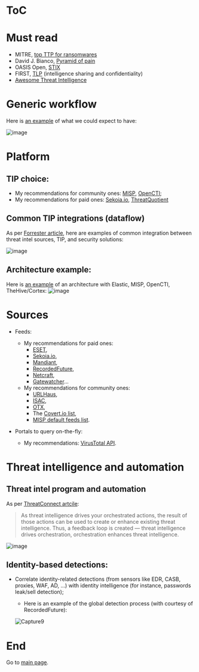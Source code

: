 # ToC

# Must read

* MITRE, [top TTP for ransomwares](https://top-attack-techniques.mitre-engenuity.org/)
* David J. Bianco, [Pyramid of pain](https://detect-respond.blogspot.com/2013/03/the-pyramid-of-pain.html)
* OASIS Open, [STIX](https://oasis-open.github.io/cti-documentation/stix/intro.html)
* FIRST, [TLP](https://www.first.org/tlp/) (intelligence sharing and confidentiality)
* [Awesome Threat Intelligence](https://github.com/hslatman/awesome-threat-intelligence) 

# Generic workflow

Here is [an example](https://www.erdalozkaya.com/cyber-threat-intelligence/) of what we could expect to have:

![image](https://user-images.githubusercontent.com/16035152/204064894-943ad4e9-c1f6-4e5e-a7d8-ac5eb22f13fe.png)


# Platform
## TIP choice: 
  * My recommendations for community ones: [MISP](https://www.misp-project.org/), [OpenCTI](https://www.filigran.io/en/products/opencti/);
  * My recommendations for paid ones: [Sekoia.io](https://www.sekoia.io/fr/produire-et-personnaliser-votre-propre-intelligence/), [ThreatQuotient](https://www.threatq.com/)

## Common TIP integrations (dataflow)

As per [Forrester article](https://www.forrester.com/blogs/15-11-07-starting_soon_threat_intelligence_platforms_research_0/), here are examples of common integration between threat intel sources, TIP, and security solutions:

![image](https://user-images.githubusercontent.com/16035152/204065814-2fc1b048-94d7-4f73-885e-b12d24ae2939.png)

## Architecture example:

Here is [an example](https://securityonline.info/s1em-siem-with-sirp-and-threat-intel/) of an architecture with Elastic, MISP, OpenCTI, TheHive/Cortex:
![image](https://user-images.githubusercontent.com/16035152/204066143-6c0a9cf0-67ab-44c7-b67e-af5df5a07219.png)


# Sources
* Feeds:
   * My recommendations for paid ones: 
     * [ESET](https://www.eset.com/us/business/services/threat-intelligence/), 
     * [Sekoia.io](https://www.sekoia.io/fr/sekoia-io-cti/), 
     * [Mandiant](https://www.mandiant.com/advantage/threat-intelligence/subscribe), 
     * [RecordedFuture](https://www.recordedfuture.com/platform/threat-intelligence), 
     * [Netcraft](https://www.netcraft.com/cybercrime/malicious-site-feeds/), 
     * [Gatewatcher](https://www.gatewatcher.com/en/our-solutions/lastinfosec/)...
   * My recommendations for community ones: 
     * [URLHaus](https://urlhaus.abuse.ch/api/), 
     * [ISAC](https://www.enisa.europa.eu/publications/information-sharing-and-analysis-center-isacs-cooperative-models), 
     * [OTX](https://otx.alienvault.com/api), 
     * The [Covert.io list](http://www.covert.io/threat-intelligence/), 
     * [MISP default feeds list](https://www.misp-project.org/feeds/).

* Portals to query on-the-fly:
  * My recommendations: [VirusTotal API](https://support.virustotal.com/hc/en-us/articles/115002100149-API).

# Threat intelligence and automation

## Threat intel program and automation

As per [ThreatConnect artcile](https://threatconnect.com/blog/tip-soar-creating-increased-capability-for-less-mature-teams/):
> As threat intelligence drives your orchestrated actions, the result of those actions can be used to create or enhance existing threat intelligence. Thus, a feedback loop is created — threat intelligence drives orchestration, orchestration enhances threat intelligence.

![image](https://user-images.githubusercontent.com/16035152/204065697-12466101-aa54-41a6-a462-a5831a1f22ef.png)


## Identity-based detections:
 
* Correlate identity-related detections (from sensors like EDR, CASB, proxies, WAF, AD, ...) with identity intelligence (for instance, passwords leak/sell detection); 
  * Here is an example of the global detection process (with courtesy of RecordedFuture):
  
  ![Capture9](https://user-images.githubusercontent.com/16035152/202507017-15903302-2a61-40ba-9266-30b27de92af6.PNG)
  
    
# End
Go to [main page](https://github.com/cyb3rxp/awesome-soc/blob/main/README.md).
